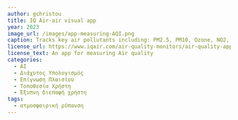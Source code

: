 ```yaml
---
author: gchristou
title: IQ Air-air visual app
year: 2023
image_url: /images/app-measuring-AQI.png
caption: Tracks key air pollutants including: PM2.5, PM10, Ozone, NO2, CO2, & SO2, Auto-location and smart alerts, seven days forecast developed with machine learning and AI provides robust, accurate predictive power. Also the app provides access to data sets from government agencies, Schedule notifications helpful health recommendations to reduce your exposure to harmful air pollution. The air quality widget provides live air quality data for favorite locations — without opening the app. Historical, real-time and forecast air pollution data
license_url: https://www.iqair.com/air-quality-monitors/air-quality-app
license_text: An app for measuring Air quality
categories:
  - ΑI
  - Διάχυτος Υπολογισμός
  - Επίγνωση Πλαισίου
  - Τοποθεσία Χρήστη
  - Έξυπνη διεπαφή χρήστη
tags:
  - ατμοσφαιρική ρύπανση
---
```

